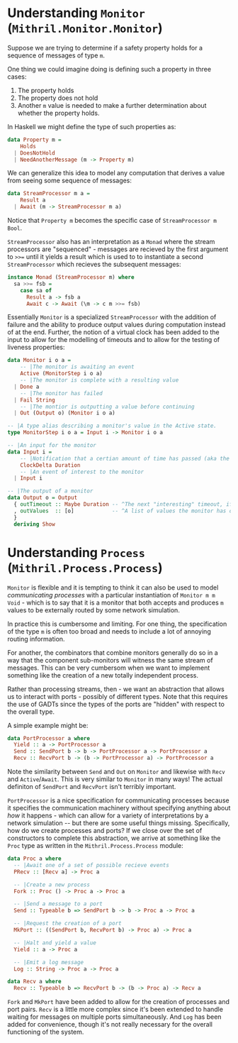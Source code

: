 # Understanding `Monitor` (`Mithril.Monitor.Monitor`)

Suppose we are trying to determine if a safety property holds for a sequence of messages of type `m`.

One thing we could imagine doing is defining such a property in three cases:

1. The property holds
2. The property does not hold
3. Another `m` value is needed to make a further determination about whether the property holds.

In Haskell we might define the type of such properties as:

```haskell
data Property m =
    Holds
  | DoesNotHold
  | NeedAnotherMessage (m -> Property m)
```

We can generalize this idea to model any computation that derives a value from seeing some sequence
of messages:

```haskell
data StreamProcessor m a =
    Result a
  | Await (m -> StreamProcessor m a)
```

Notice that `Property m` becomes the specific case of `StreamProcessor m Bool`.

`StreamProcessor` also has an interpretation as a `Monad` where the stream processors 
are "sequenced" - messages are recieved by the first argument to `>>=` until it yields
a result which is used to to instantiate a second `StreamProcessor` which recieves
the subsequent messages:

```haskell
instance Monad (StreamProcessor m) where
  sa >>= fsb =
    case sa of
      Result a -> fsb a
      Await c -> Await (\m -> c m >>= fsb)
```

Essentially `Monitor` is a specialized `StreamProcessor` with the addition of failure and 
the ability to produce output values during computation instead of at the end.  Further, the 
notion of a virtual clock has been added to the input to allow for the modelling 
of timeouts and to allow for the testing of liveness properties:

```haskell
data Monitor i o a =
    -- |The monitor is awaiting an event
    Active (MonitorStep i o a)
    -- |The monitor is complete with a resulting value
  | Done a
    -- |The monitor has failed
  | Fail String
    -- |The montior is outputting a value before continuing
  | Out (Output o) (Monitor i o a)

-- |A type alias describing a monitor's value in the Active state.
type MonitorStep i o a = Input i -> Monitor i o a

-- |An input for the monitor
data Input i =
    -- |Notification that a certian amount of time has passed (aka the clock signal)
    ClockDelta Duration
    -- |An event of interest to the monitor
  | Input i

-- |The output of a monitor
data Output o = Output
  { outTimeout :: Maybe Duration -- ^The next "interesting" timeout, if any
  , outValues  :: [o]            -- ^A list of values the monitor has output
  }
  deriving Show
```


# Understanding `Process` (`Mithril.Process.Process`)

`Monitor` is flexible and it is tempting to think it can also be used to model
_communicating processes_ with a particular instantiation of `Monitor m m Void` -
which is to say that it is a monitor that both accepts and produces `m` values to
be externally routed by some network simulation.

In practice this is cumbersome and limiting.  For one thing, the specification of
the type `m` is often too broad and needs to include a lot of annoying routing information.

For another, the combinators that combine monitors generally do so in a way that
the component sub-monitors will witness the same stream of messages.  This can be very
cumbersom when we want to implement something like the creation of a new totally
independent process.

Rather than processing streams, then - we want an abstraction that allows us
to interact with ports - possibly of different types.  Note that this
requires the use of GADTs since the types of the ports are "hidden" with
respect to the overall type.

A simple example might be:

```haskell
data PortProcessor a where
  Yield :: a -> PortProcessor a
  Send :: SendPort b -> b -> PortProcessor a -> PortProcessor a
  Recv :: RecvPort b -> (b -> PortProcessor a) -> PortProcessor a
```

Note the similarity between `Send` and `Out` on `Monitor` and likewise
with `Recv` and `Active`/`Await`.  This is very similar to `Monitor` in many ways!
The actual definiton of `SendPort` and `RecvPort` isn't terribly important.

`PortProcessor` is a nice specification for communicating processes because
it specifies the communication machinery without specifying anything about
_how_ it happens - which can allow for a variety of interpretations by
a network simulation -- but there are some useful things missing.  Specifically,
how do we create processes and ports?  If we close over the set of constructors
to complete this abstraction, we arrive at something like the `Proc` type
as written in the `Mithril.Process.Process` module:

```haskell
data Proc a where
  -- |Await one of a set of possible recieve events
  PRecv :: [Recv a] -> Proc a

  -- |Create a new process
  Fork :: Proc () -> Proc a -> Proc a

  -- |Send a message to a port
  Send :: Typeable b => SendPort b -> b -> Proc a -> Proc a

  -- |Request the creation of a port
  MkPort :: ((SendPort b, RecvPort b) -> Proc a) -> Proc a

  -- |Halt and yield a value
  Yield :: a -> Proc a

  -- |Emit a log message
  Log :: String -> Proc a -> Proc a

data Recv a where
  Recv :: Typeable b => RecvPort b -> (b -> Proc a) -> Recv a
```

`Fork` and `MkPort` have been added to allow for the creation of
processes and port pairs.  `Recv` is a little more complex since it's been
extended to handle waiting for messages on multiple ports simultaneously.
And `Log` has been added for convenience, though it's not really necessary
for the overall functioning of the system.
